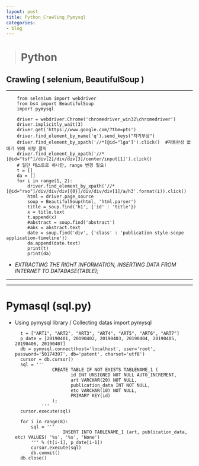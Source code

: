```yaml
---
layout: post
title: Python_Crawling_Pymysql
categories:
- blog
---
```


> # Python


## Crawling ( selenium, BeautifulSoup )
- - -

        from selenium import webdriver
        from bs4 import BeautifulSoup
        import pymysql

        driver = webdriver.Chrome('chromedriver_win32\chromedriver')
        driver.implicitly_wait(3)
        driver.get('https://www.google.com/?tbm=pts')
        driver.find_element_by_name('q').send_keys("자기부상")
        driver.find_element_by_xpath('//*[@id="lga"]').click()  #자동완성 없애기 위해 바탕 클릭
        driver.find_element_by_xpath('//*[@id="tsf"]/div[2]/div/div[3]/center/input[1]').click()
        # 일단 테스트로 하나만, range 변경 필요!
        t = []
        da = []
        for i in range(1, 2):
            driver.find_element_by_xpath('//*[@id="rso"]/div/div/div[{0}]/div/div/div[1]/a/h3'.format(i)).click()
            html = driver.page_source
            soup = BeautifulSoup(html, 'html.parser')
            title = soup.find('h1', {'id' : 'title'})
            x = title.text
            t.append(x)
            #abstract = soup.find('abstract')
            #abs = abstract.text
            date = soup.find('div', {'class' : 'publication style-scope application-timeline'})
            da.append(date.text)
            print(t)
            print(da)
-  *EXTRACTING THE RIGHT INFORMATION, INSERTING DATA FROM INTERNET TO DATABASE(TABLE);*
- - -

- - -
# Pymasql (sql.py)

- Using pymysql library / Collecting datas
        import pymysql

        t = ["ART1", "ART2", "ART3", "ART4", "ART5", "ART6", "ART7"]
        p_date = [20190401, 20190402, 20190403, 20190404, 20190405, 20190406, 20190407]
        db = pymysql.connect(host='localhost', user='root', password='50174397', db='patent', charset='utf8')
        cursor = db.cursor()
        sql = '''
                    CREATE TABLE IF NOT EXISTS TABLENAME_1 (
                           id INT UNSIGNED NOT NULL AUTO_INCREMENT,
                           art VARCHAR(20) NOT NULL,
                           publication_data INT NOT NULL,
                           etc VARCHAR(10) NOT NULL,
                           PRIMARY KEY(id)
                    );
                '''
        cursor.execute(sql)

        for i in range(8):
            sql = '''
                        INSERT INTO TABLENAME_1 (art, publication_data, etc) VALUES( '%s', '%s', 'None')
            ''' % (t[i-1], p_date[i-1])
            cursor.execute(sql)
            db.commit()
        db.close()




